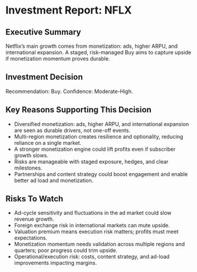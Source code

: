 # Investment Report: NFLX
## Executive Summary
Netflix’s main growth comes from monetization: ads, higher ARPU, and international expansion. A staged, risk-managed Buy aims to capture upside if monetization momentum proves durable.

## Investment Decision
Recommendation: Buy. Confidence: Moderate-High.

## Key Reasons Supporting This Decision
- Diversified monetization: ads, higher ARPU, and international expansion are seen as durable drivers, not one-off events.
- Multi-region monetization creates resilience and optionality, reducing reliance on a single market.
- A stronger monetization engine could lift profits even if subscriber growth slows.
- Risks are manageable with staged exposure, hedges, and clear milestones.
- Partnerships and content strategy could boost engagement and enable better ad load and monetization.

## Risks To Watch
- Ad-cycle sensitivity and fluctuations in the ad market could slow revenue growth.
- Foreign exchange risk in international markets can mute upside.
- Valuation premium means execution risk matters; profits must meet expectations.
- Monetization momentum needs validation across multiple regions and quarters; poor progress could trim upside.
- Operational/execution risk: costs, content strategy, and ad-load improvements impacting margins.